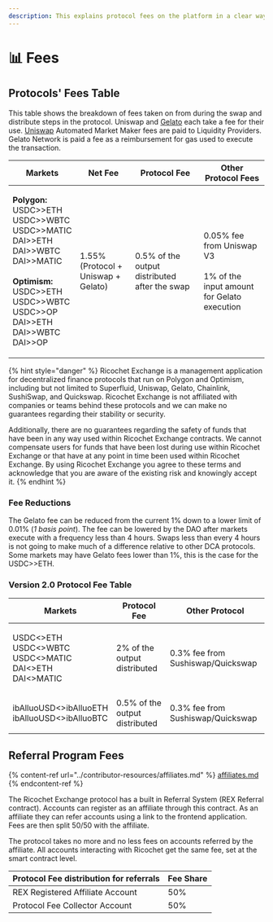 ```yaml
---
description: This explains protocol fees on the platform in a clear way
---
```


# 📊 Fees

## Protocols' Fees Table

This table shows the breakdown of fees taken on from during the swap and distribute steps in the protocol. Uniswap and [Gelato](https://gelato.network/) each take a fee for their use. [Uniswap](https://uniswap.org/) Automated Market Maker fees are paid to Liquidity Providers. Gelato Network is paid a fee as a reimbursement for gas used to execute the transaction.&#x20;

| Markets                                                                                                                                                                                                                        | Net Fee                                        | Protocol Fee                                  | Other Protocol Fees                                                                 |
| ------------------------------------------------------------------------------------------------------------------------------------------------------------------------------------------------------------------------------ | ---------------------------------------------- | --------------------------------------------- | ----------------------------------------------------------------------------------- |
| <p><strong>Polygon:</strong><br>USDC>>ETH<br>USDC>>WBTC<br>USDC>>MATIC<br>DAI>>ETH<br>DAI>>WBTC<br>DAI>>MATIC<br><br><strong>Optimism:</strong><br>USDC>>ETH<br>USDC>>WBTC<br>USDC>>OP<br>DAI>>ETH<br>DAI>>WBTC<br>DAI>>OP</p> | <p>1.55%<br>(Protocol  + Uniswap + Gelato)</p> | 0.5% of the output distributed after the swap | <p>0.05% fee from Uniswap V3<br><br>1% of the input amount for Gelato execution</p> |

{% hint style="danger" %}
Ricochet Exchange is a management application for decentralized finance protocols that run on Polygon and Optimism, including but not limited to Superfluid, Uniswap, Gelato, Chainlink, SushiSwap, and Quickswap. Ricochet Exchange is not affiliated with companies or teams behind these protocols and we can make no guarantees regarding their stability or security.

Additionally, there are no guarantees regarding the safety of funds that have been in any way used within Ricochet Exchange contracts. We cannot compensate users for funds that have been lost during use within Ricochet Exchange or that have at any point in time been used within Ricochet Exchange. By using Ricochet Exchange you agree to these terms and acknowledge that you are aware of the existing risk and knowingly accept it.
{% endhint %}

### Fee Reductions

The Gelato fee can be reduced from the current 1% down to a lower limit of 0.01% (_1 basis point_). The fee can be lowered by the DAO after markets execute with a frequency less than 4 hours. Swaps less than every 4 hours is not going to make much of a difference relative to other DCA protocols. Some markets may have Gelato fees lower than 1%, this is the case for the USDC>>ETH.

### Version 2.0 Protocol Fee Table

| Markets                                                                                          | Protocol Fee                    | Other Protocol                    |
| ------------------------------------------------------------------------------------------------ | ------------------------------- | --------------------------------- |
| <p>USDC&#x3C;>ETH<br>USDC&#x3C;>WBTC<br>USDC&#x3C;>MATIC<br>DAI&#x3C;>ETH<br>DAI&#x3C;>MATIC</p> | 2% of the output distributed    | 0.3% fee from Sushiswap/Quickswap |
| <p>ibAlluoUSD&#x3C;>ibAlluoETH<br>ibAlluoUSD&#x3C;>ibAlluoBTC</p>                                | 0.5% of the output distributed  | 0.3% fee from Sushiswap/Quickswap |

## Referral Program Fees

{% content-ref url="../contributor-resources/affiliates.md" %}
[affiliates.md](../contributor-resources/affiliates.md)
{% endcontent-ref %}

The Ricochet Exchange protocol has a built in Referral System (REX Referral contract). Accounts can register as an affiliate through this contract. As an affiliate they can refer accounts using a link to the frontend application. Fees are then split 50/50 with the affiliate.&#x20;

The protocol takes no more and no less fees on accounts referred by the affiliate. All accounts interacting with Ricochet get the same fee, set at the smart contract level.&#x20;

| Protocol Fee distribution for referrals | Fee Share |
| --------------------------------------- | --------- |
| REX Registered Affiliate Account        | 50%       |
| Protocol Fee Collector Account          | 50%       |
